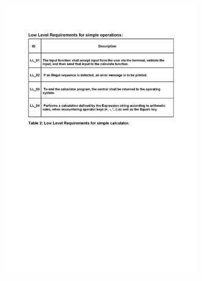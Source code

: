 ![alt text](https://github.com/99003572/Arya-Calculator/blob/main/1.%20Requirements/Detailed%20Requirements/Low%20Level%20Requirements/Simple%20operation/1.C%20Low%20Level%20Requirements%20for%20Simple%20Operations.jpg)
